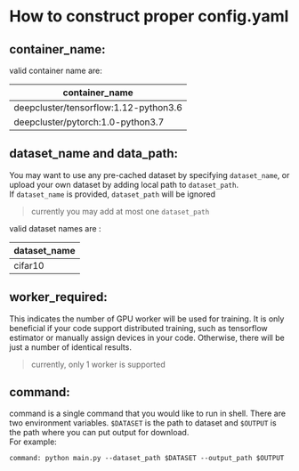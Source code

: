 # How to construct proper config.yaml

## container_name:
valid container name are:

container_name | 
------------ | 
deepcluster/tensorflow:1.12-python3.6 |
deepcluster/pytorch:1.0-python3.7 | 

## dataset_name and data_path:
You may want to use any pre-cached dataset by specifying ```dataset_name```, or upload your own dataset by adding local path to ```dataset_path```.  
If ```dataset_name``` is provided, ```dataset_path``` will be ignored
> currently you may add at most one ```dataset_path```

valid dataset names are :  

dataset_name   | 
---------------|
cifar10        |

## worker_required: 
This indicates the number of GPU worker will be used for training. It is only beneficial if your code support distributed training, such as tensorflow estimator or manually assign devices in your code. Otherwise, there will be just a number of identical results.
> currently, only 1 worker is supported

## command:
command is a single command that you would like to run in shell. There are two environment variables. ```$DATASET``` is the path to dataset and ```$OUTPUT``` is the path where you can put output for download.  
For example: 
```
command: python main.py --dataset_path $DATASET --output_path $OUTPUT
```